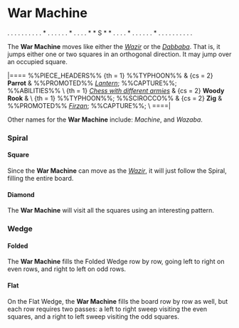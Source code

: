 # War Machine

<div class = "movement">
. . . . . . .
. . . * . . .
. . . * . . .
. * * S * * .
. . . * . . .
. . . * . . .
. . . . . . .
</div>

The **War Machine** moves like either the [*Wazir*](wazir.html)
or the [*Dabbaba*](dabbaba.html). That is, it jumps either one or
two squares in an orthogonal direction. It may jump over an 
occupied square.

|====
%%PIECE_HEADERS%%
  {th = 1}  %%TYPHOON%%
& {cs = 2}  **Parrot**
&           %%PROMOTED%% [*Lantern*](lantern.html);
            %%CAPTURE%%; %%ABILITIES%% \\
  {th = 1}  [*Chess with different armies*](#wiki)
& {cs = 2}  **Woody Rook**
&           \\
  {th = 1}  %%TYPHOON%%; %%SCIROCCO%%
& {cs = 2}  **Zig**
&           %%PROMOTED%% [*Firzan*](ferz.html?piece=firzan);
            %%CAPTURE%%; \\
====|

Other names for the **War Machine** include: *Machine*, and *Wazaba*. 

### Spiral

#### Square

Since the **War Machine** can move as the [*Wazir*](wazir.html),
it will just follow the Spiral, filling the entire board.

#### Diamond

The **War Machine** will visit all the squares using an interesting
pattern.

### Wedge

#### Folded

The **War Machine** fills the Folded Wedge row by row, going left
to right on even rows, and right to left on odd rows.

#### Flat

On the Flat Wedge, the **War Machine** fills the board row by row
as well, but each row requires two passes: a left to right sweep visiting
the even squares, and a right to left sweep visiting the odd squares.
